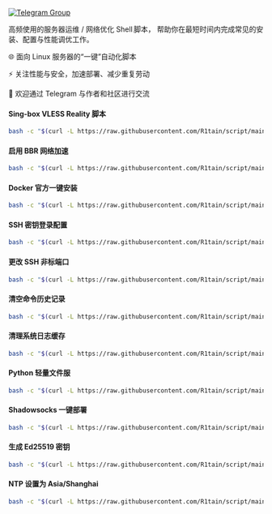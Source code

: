 [![Telegram Group](https://img.shields.io/badge/VS%20Code-000?style=for-the-badge&logo=visual%20studio%20code&logoColor=white)](https://t.me/lucky3344)

高频使用的服务器运维 / 网络优化 Shell 脚本，
帮助你在最短时间内完成常见的安装、配置与性能调优工作。

🌐 面向 Linux 服务器的“一键”自动化脚本

⚡ 关注性能与安全，加速部署、减少重复劳动

💬 欢迎通过 Telegram 与作者和社区进行交流


#### Sing-box VLESS Reality 脚本
```bash
bash -c "$(curl -L https://raw.githubusercontent.com/R1tain/script/main/reality.sh)"
```

#### 启用 BBR 网络加速
```bash
bash -c "$(curl -L https://raw.githubusercontent.com/R1tain/script/main/bbr.sh)"
```

#### Docker 官方一键安装
```bash
bash -c "$(curl -L https://raw.githubusercontent.com/R1tain/script/main/official-docker-install.sh)"
```

#### SSH 密钥登录配置
```bash
bash -c "$(curl -L https://raw.githubusercontent.com/R1tain/script/main/authorized_keys.sh)"
```

#### 更改 SSH 非标端口
```bash
bash -c "$(curl -L https://raw.githubusercontent.com/R1tain/script/main/update_port.sh)"
```

#### 清空命令历史记录
```bash
bash -c "$(curl -L https://raw.githubusercontent.com/R1tain/script/main/clear_history.sh)"
```

#### 清理系统日志缓存
```bash
bash -c "$(curl -L https://raw.githubusercontent.com/R1tain/script/main/disk_cleaner.sh)"
```

#### Python 轻量文件服
```bash
bash -c "$(curl -L https://raw.githubusercontent.com/R1tain/script/main/fastfileserver.sh)"
```

#### Shadowsocks 一键部署
```bash
bash -c "$(curl -L https://raw.githubusercontent.com/R1tain/script/main/shadowsocks-auto.sh)"
```

#### 生成 Ed25519 密钥
```bash
bash -c "$(curl -L https://raw.githubusercontent.com/R1tain/script/main/generate_ed25519_key.sh)"
```

#### NTP 设置为 Asia/Shanghai
```bash
bash -c "$(curl -L https://raw.githubusercontent.com/R1tain/script/main/set_time.sh)"
```

